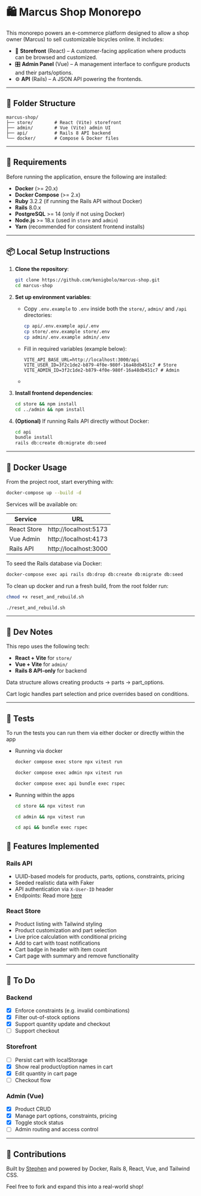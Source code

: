 # 🛍 Marcus Shop Monorepo

This monorepo powers an e-commerce platform designed to allow a shop owner (Marcus) to sell customizable bicycles online. It includes:

- 🏬 **Storefront** (React) – A customer-facing application where products can be browsed and customized.
- 🎛 **Admin Panel** (Vue) – A management interface to configure products and their parts/options.
- ⚙️ **API** (Rails) – A JSON API powering the frontends.

---

## 📁 Folder Structure

```
marcus-shop/
├── store/        # React (Vite) storefront
├── admin/        # Vue (Vite) admin UI
├── api/          # Rails 8 API backend
└── docker/       # Compose & Docker files
```

---

## 🔧 Requirements

Before running the application, ensure the following are installed:

- **Docker** (>= 20.x)
- **Docker Compose** (>= 2.x)
- **Ruby** 3.2.2 (if running the Rails API without Docker)
- **Rails** 8.0.x
- **PostgreSQL** >= 14 (only if not using Docker)
- **Node.js** >= 18.x (used in `store` and `admin`)
- **Yarn** (recommended for consistent frontend installs)

---

## 📦 Local Setup Instructions

1. **Clone the repository**:

   ```bash
   git clone https://github.com/kenigbolo/marcus-shop.git
   cd marcus-shop
   ```

2. **Set up environment variables**:

   - Copy `.env.example` to `.env` inside both the `store/`, `admin/` and `/api` directories:
      ```bash
      cp api/.env.example api/.env
      cp store/.env.example store/.env
      cp admin/.env.example admin/.env
      ```

   - Fill in required variables (example below):
      ```env
      VITE_API_BASE_URL=http://localhost:3000/api
      VITE_USER_ID=3f2c1de2-b879-4f0e-980f-16a48db451c7 # Store
      VITE_ADMIN_ID=3f2c1de2-b879-4f0e-980f-16a48db451c7 # Admin
      ```
   - 

3. **Install frontend dependencies**:

   ```bash
   cd store && npm install
   cd ../admin && npm install
   ```

4. **(Optional)** If running Rails API directly without Docker:

   ```bash
   cd api
   bundle install
   rails db:create db:migrate db:seed
   ```

---

## 🐳 Docker Usage

From the project root, start everything with:

```bash
docker-compose up --build -d
```

Services will be available on:

| Service       | URL                   |
|---------------|------------------------|
| React Store   | http://localhost:5173  |
| Vue Admin     | http://localhost:4173  |
| Rails API     | http://localhost:3000  |

To seed the Rails database via Docker:

```bash
docker-compose exec api rails db:drop db:create db:migrate db:seed
```

To clean up docker and run a fresh build, from the root folder run:

```bash
chmod +x reset_and_rebuild.sh

./reset_and_rebuild.sh
```

---

## 🧪 Dev Notes

This repo uses the following tech:

- **React + Vite** for `store/`
- **Vue + Vite** for `admin/`
- **Rails 8 API-only** for backend

Data structure allows creating products → parts → part_options.

Cart logic handles part selection and price overrides based on conditions.

---

## 🧪 Tests

To run the tests you can run them via either docker or directly within the app

- Running via docker
   ```bash
   docker compose exec store npx vitest run
   ```
   ```bash
   docker compose exec admin npx vitest run
   ```
   ```bash
   docker compose exec api bundle exec rspec
   ```
- Running within the apps
   ```bash
   cd store && npx vitest run
   ```
   ```bash
   cd admin && npx vitest run
   ```
   ```bash
   cd api && bundle exec rspec
   ```

## 🧩 Features Implemented

### Rails API
- UUID-based models for products, parts, options, constraints, pricing
- Seeded realistic data with Faker
- API authentication via `X-User-ID` header
- Endpoints: Read more [here](./API.md)


### React Store
- Product listing with Tailwind styling
- Product customization and part selection
- Live price calculation with conditional pricing
- Add to cart with toast notifications
- Cart badge in header with item count
- Cart page with summary and remove functionality

---

## 📝 To Do

### Backend
- [x] Enforce constraints (e.g. invalid combinations)
- [x] Filter out-of-stock options
- [x] Support quantity update and checkout
- [ ] Support checkout

### Storefront
- [ ] Persist cart with localStorage
- [x] Show real product/option names in cart
- [x] Edit quantity in cart page
- [ ] Checkout flow

### Admin (Vue)
- [x] Product CRUD
- [x] Manage part options, constraints, pricing
- [x] Toggle stock status
- [ ] Admin routing and access control

---

## 🤝 Contributions

Built by [Stephen](https://github.com/kenigbolo) and powered by Docker, Rails 8, React, Vue, and Tailwind CSS.

Feel free to fork and expand this into a real-world shop!

